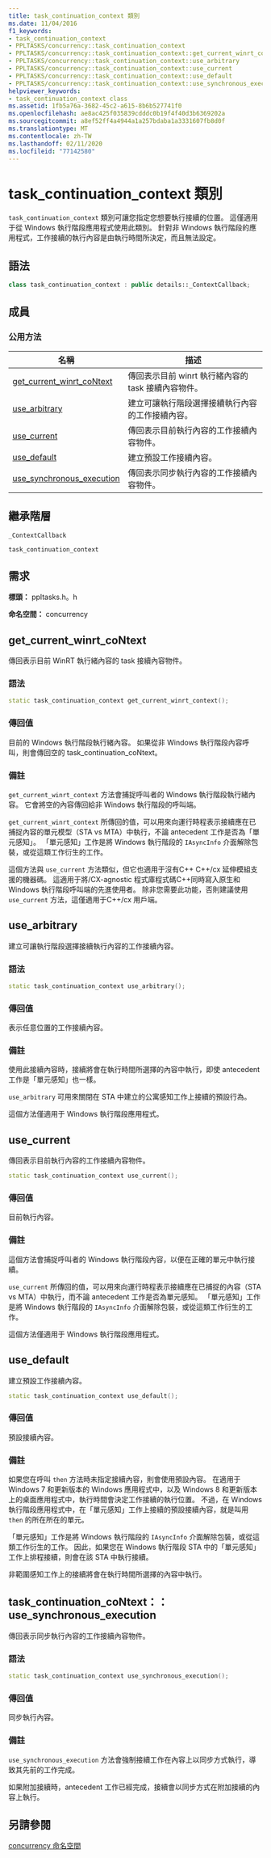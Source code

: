```yaml
---
title: task_continuation_context 類別
ms.date: 11/04/2016
f1_keywords:
- task_continuation_context
- PPLTASKS/concurrency::task_continuation_context
- PPLTASKS/concurrency::task_continuation_context::get_current_winrt_context
- PPLTASKS/concurrency::task_continuation_context::use_arbitrary
- PPLTASKS/concurrency::task_continuation_context::use_current
- PPLTASKS/concurrency::task_continuation_context::use_default
- PPLTASKS/concurrency::task_continuation_context::use_synchronous_execution
helpviewer_keywords:
- task_continuation_context class
ms.assetid: 1fb5a76a-3682-45c2-a615-8b6b527741f0
ms.openlocfilehash: ae8ac425f035839cdddc0b19f4f40d3b6369202a
ms.sourcegitcommit: a8ef52ff4a4944a1a257bdaba1a3331607fb8d0f
ms.translationtype: MT
ms.contentlocale: zh-TW
ms.lasthandoff: 02/11/2020
ms.locfileid: "77142580"
---
```

# <a name="task_continuation_context-class"></a>task_continuation_context 類別

`task_continuation_context` 類別可讓您指定您想要執行接續的位置。 這僅適用于從 Windows 執行階段應用程式使用此類別。 針對非 Windows 執行階段的應用程式，工作接續的執行內容是由執行時間所決定，而且無法設定。

## <a name="syntax"></a>語法

```cpp
class task_continuation_context : public details::_ContextCallback;
```

## <a name="members"></a>成員

### <a name="public-methods"></a>公用方法

|名稱|描述|
|----------|-----------------|
|[get_current_winrt_coNtext](#get_current_winrt_context)|傳回表示目前 winrt 執行緒內容的 task 接續內容物件。|
|[use_arbitrary](#use_arbitrary)|建立可讓執行階段選擇接續執行內容的工作接續內容。|
|[use_current](#use_current)|傳回表示目前執行內容的工作接續內容物件。|
|[use_default](#use_default)|建立預設工作接續內容。|
|[use_synchronous_execution](#use_synchronous_execution)|傳回表示同步執行內容的工作接續內容物件。|

## <a name="inheritance-hierarchy"></a>繼承階層

`_ContextCallback`

`task_continuation_context`

## <a name="requirements"></a>需求

**標頭：** ppltasks.h。h

**命名空間：** concurrency

## <a name="get_current_winrt_context"></a>get_current_winrt_coNtext

傳回表示目前 WinRT 執行緒內容的 task 接續內容物件。

### <a name="syntax"></a>語法

```cpp
static task_continuation_context get_current_winrt_context();
```

### <a name="return-value"></a>傳回值

目前的 Windows 執行階段執行緒內容。 如果從非 Windows 執行階段內容呼叫，則會傳回空的 task_continuation_coNtext。

### <a name="remarks"></a>備註

`get_current_winrt_context` 方法會捕捉呼叫者的 Windows 執行階段執行緒內容。 它會將空的內容傳回給非 Windows 執行階段的呼叫端。

`get_current_winrt_context` 所傳回的值，可以用來向運行時程表示接續應在已捕捉內容的單元模型（STA vs MTA）中執行，不論 antecedent 工作是否為「單元感知」。 「單元感知」工作是將 Windows 執行階段的 `IAsyncInfo` 介面解除包裝，或從這類工作衍生的工作。

這個方法與 `use_current` 方法類似，但它也適用于沒有C++ C++/cx 延伸模組支援的機器碼。 這適用于將/CX-agnostic 程式庫程式碼C++同時寫入原生和 Windows 執行階段呼叫端的先進使用者。 除非您需要此功能，否則建議使用 `use_current` 方法，這僅適用于C++/cx 用戶端。

## <a name="use_arbitrary"></a>use_arbitrary

建立可讓執行階段選擇接續執行內容的工作接續內容。

### <a name="syntax"></a>語法

```cpp
static task_continuation_context use_arbitrary();
```

### <a name="return-value"></a>傳回值

表示任意位置的工作接續內容。

### <a name="remarks"></a>備註

使用此接續內容時，接續將會在執行時間所選擇的內容中執行，即使 antecedent 工作是「單元感知」也一樣。

`use_arbitrary` 可用來關閉在 STA 中建立的公寓感知工作上接續的預設行為。

這個方法僅適用于 Windows 執行階段應用程式。

## <a name="use_current"></a>use_current

傳回表示目前執行內容的工作接續內容物件。

```cpp
static task_continuation_context use_current();
```

### <a name="return-value"></a>傳回值

目前執行內容。

### <a name="remarks"></a>備註

這個方法會捕捉呼叫者的 Windows 執行階段內容，以便在正確的單元中執行接續。

`use_current` 所傳回的值，可以用來向運行時程表示接續應在已捕捉的內容（STA vs MTA）中執行，而不論 antecedent 工作是否為單元感知。 「單元感知」工作是將 Windows 執行階段的 `IAsyncInfo` 介面解除包裝，或從這類工作衍生的工作。

這個方法僅適用于 Windows 執行階段應用程式。

## <a name="use_default"></a>use_default

建立預設工作接續內容。

```cpp
static task_continuation_context use_default();
```

### <a name="return-value"></a>傳回值

預設接續內容。

### <a name="remarks"></a>備註

如果您在呼叫 `then` 方法時未指定接續內容，則會使用預設內容。 在適用于 Windows 7 和更新版本的 Windows 應用程式中，以及 Windows 8 和更新版本上的桌面應用程式中，執行時間會決定工作接續的執行位置。 不過，在 Windows 執行階段應用程式中，在「單元感知」工作上接續的預設接續內容，就是叫用 `then` 的所在所在的單元。

「單元感知」工作是將 Windows 執行階段的 `IAsyncInfo` 介面解除包裝，或從這類工作衍生的工作。 因此，如果您在 Windows 執行階段 STA 中的「單元感知」工作上排程接續，則會在該 STA 中執行接續。

非範圍感知工作上的接續將會在執行時間所選擇的內容中執行。

## <a name="use_synchronous_execution"></a>task_continuation_coNtext：： use_synchronous_execution

傳回表示同步執行內容的工作接續內容物件。

### <a name="syntax"></a>語法

```cpp
static task_continuation_context use_synchronous_execution();
```

### <a name="return-value"></a>傳回值

同步執行內容。

### <a name="remarks"></a>備註

`use_synchronous_execution` 方法會強制接續工作在內容上以同步方式執行，導致其先前的工作完成。

如果附加接續時，antecedent 工作已經完成，接續會以同步方式在附加接續的內容上執行。

## <a name="see-also"></a>另請參閱

[concurrency 命名空間](concurrency-namespace.md)
